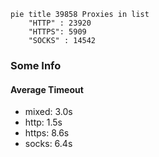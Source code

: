 
```mermaid
pie title 39858 Proxies in list
    "HTTP" : 23920
    "HTTPS": 5909
    "SOCKS" : 14542
```

### Some Info
#### Average Timeout

- mixed: 3.0s
- http: 1.5s
- https: 8.6s
- socks: 6.4s